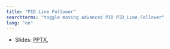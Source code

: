 ```yaml
---
title: "PID Line Follower"
searchterms: "toggle moving advanced PID PID_Line_Follower"
lang: "en"
---
```

 <ul>
 <li class="ng-binding">Slides:
 <a href="ProgrammingLessons/advanced/PID.pptx">PPTX</a>,
 </li>
 </ul>
